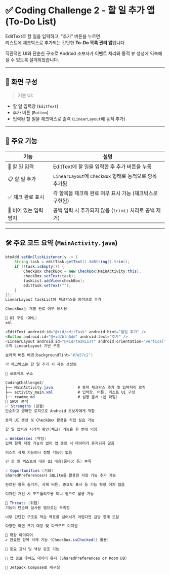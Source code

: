 # ✅ Coding Challenge 2 - 할 일 추가 앱 (To-Do List)

EditText로 할 일을 입력하고, "추가" 버튼을 누르면  
리스트에 체크박스로 추가되는 간단한 **To-Do 목록 관리 앱**입니다.

직관적인 UI와 단순한 구조로 Android 초보자가 이벤트 처리와 동적 뷰 생성에 익숙해질 수 있도록 설계되었습니다.

---

## 📱 화면 구성

> 기본 UI:
- 할 일 입력창 (`EditText`)
- 추가 버튼 (`Button`)
- 입력된 할 일을 체크박스로 출력 (`LinearLayout`에 동적 추가)

---

## 🧩 주요 기능

| 기능               | 설명                                                                 |
|--------------------|----------------------------------------------------------------------|
| 📝 할 일 입력         | EditText에 할 일을 입력한 후 추가 버튼을 누름                         |
| 📋 할 일 추가         | `LinearLayout`에 `CheckBox` 형태로 동적으로 항목 추가됨               |
| ✅ 체크 완료 표시      | 각 항목을 체크해 완료 여부 표시 가능 (체크박스로 구현됨)               |
| 🧼 비어 있는 입력 방지 | 공백 입력 시 추가되지 않음 (`trim()` 처리로 공백 제거)                  |

---

## 🛠️ 주요 코드 요약 (`MainActivity.java`)

```java
btnAdd.setOnClickListener(v -> {
    String task = editTask.getText().toString().trim();
    if (!task.isEmpty()) {
        CheckBox checkBox = new CheckBox(MainActivity.this);
        checkBox.setText(task);
        taskList.addView(checkBox);
        editTask.setText("");
    }
});
LinearLayout taskList에 체크박스를 동적으로 추가

CheckBox는 개별 완료 여부 표시용

🎨 UI 구성 (XML)
xml

<EditText android:id="@+id/editTask" android:hint="할일 추가" />
<Button android:id="@+id/btnAdd" android:text="추가" />
<LinearLayout android:id="@+id/taskList" android:orientation="vertical" />
수직 LinearLayout 기반 구조

보라색 버튼 배경(backgroundTint="#7e57c2")

각 체크박스는 할 일 추가 시 자동 생성됨

📁 프로젝트 구조

CodingChallenge2/
├── MainActivity.java           # 동적 체크박스 추가 및 입력처리 로직
├── activity_main.xml           # 입력창, 버튼, 리스트 UI 구성
├── readme.md                   # 설명 문서 (본 파일)
🧠 SWOT 분석
✅ Strengths (강점)
단순하고 명확한 로직으로 Android 초보자에게 적합

동적 UI 생성 및 CheckBox 활용을 직접 실습 가능

할 일 입력과 시각적 확인(체크) 기능을 한 번에 익힘

⚠️ Weaknesses (약점)
입력 항목 저장 기능이 없어 앱 종료 시 데이터가 유지되지 않음

리스트 삭제 기능이나 정렬 기능이 없음

긴 할 일 텍스트에 대한 UI 대응(줄바꿈 등) 부족

💡 Opportunities (기회)
SharedPreferences나 SQLite를 활용한 저장 기능 추가 가능

완료된 항목 숨기기, 삭제 버튼, 중요도 표시 등 기능 확장 여지 많음

디자인 개선 시 포트폴리오용 미니 앱으로 활용 가능

🚫 Threats (위협)
기능이 단순해 실사용 앱으로는 부족함

너무 간단한 구조로 학습 목표를 넘어서기 어렵다면 금방 한계 도달

다양한 화면 크기 대응 및 다크모드 미지원

🚀 확장 아이디어
✔ 완료된 항목 삭제 기능 (CheckBox.isChecked() 활용)

📌 중요 표시 및 색상 강조 기능

💾 앱 종료 후에도 데이터 유지 (SharedPreferences or Room DB)

📱 Jetpack Compose로 재구성


